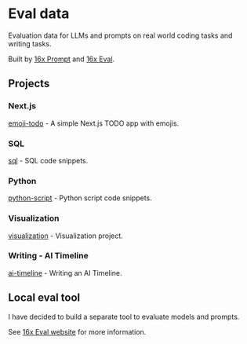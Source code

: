 # Eval data

Evaluation data for LLMs and prompts on real world coding tasks and writing tasks.

Built by [16x Prompt](https://prompt.16x.engineer/) and [16x Eval](https://eval.16x.engineer/). 

## Projects

### Next.js

[emoji-todo](/projects/emoji-todo/) - A simple Next.js TODO app with emojis.

### SQL

[sql](/projects/sql/) - SQL code snippets.

### Python

[python-script](/projects/python-script/) - Python script code snippets.

### Visualization

[visualization](/projects/visualization/) - Visualization project.

### Writing - AI Timeline

[ai-timeline](/projects/ai-timeline/) - Writing an AI Timeline.

## Local eval tool

I have decided to build a separate tool to evaluate models and prompts.

See [16x Eval website](https://eval.16x.engineer/) for more information.
